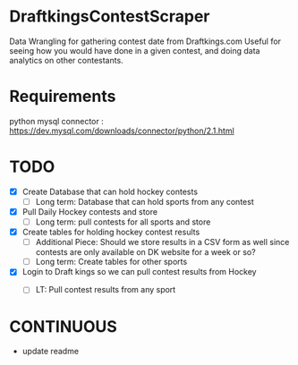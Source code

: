 # DraftkingsContestScraper
Data Wrangling for gathering contest date from Draftkings.com  Useful for seeing how you would have done in a given contest, and doing data analytics on other contestants.

# Requirements
python mysql connector : https://dev.mysql.com/downloads/connector/python/2.1.html

# TODO
- [x] Create Database that can hold hockey contests
    - [ ] Long term: Database that can hold sports from any contest
- [x] Pull Daily Hockey contests and store
    - [ ] Long term: pull contests for all sports and store
- [x] Create tables for holding hockey contest results
    - [ ] Additional Piece: Should we store results in a CSV form as well since contests are only available on DK website for a week or so?
    - [ ] Long term: Create tables for other sports
- [x] Login to Draft kings so we can pull contest results from Hockey
    - [ ] LT: Pull contest results from any sport


# CONTINUOUS
- update readme




